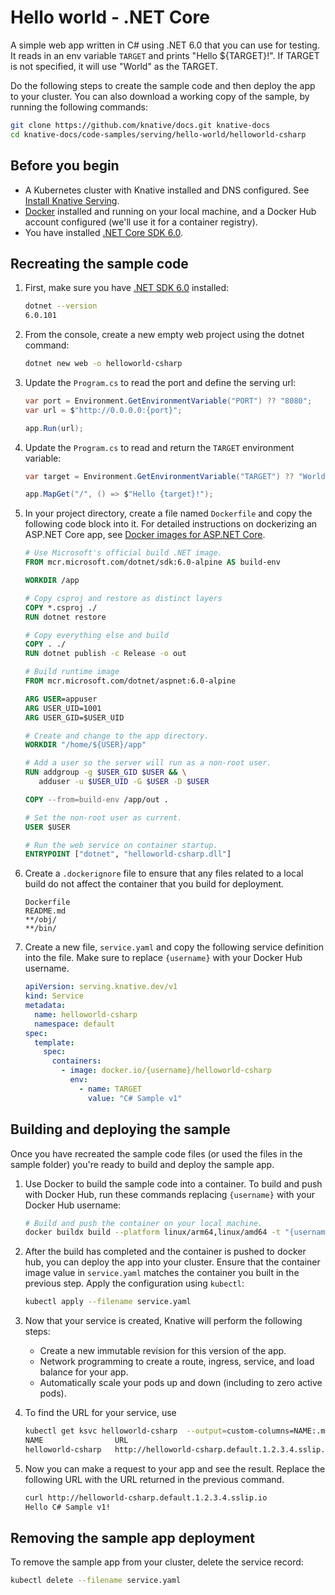 # Hello world - .NET Core

A simple web app written in C# using .NET 6.0 that you can use for testing.
It reads in an env variable `TARGET` and prints "Hello \${TARGET}!". If TARGET
is not specified, it will use "World" as the TARGET.

Do the following steps to create the sample code and then deploy the app to your
cluster. You can also download a working copy of the sample, by running the
following commands:

```bash
git clone https://github.com/knative/docs.git knative-docs
cd knative-docs/code-samples/serving/hello-world/helloworld-csharp
```

## Before you begin

- A Kubernetes cluster with Knative installed and DNS configured. See
  [Install Knative Serving](https://knative.dev/docs/install/serving/install-serving-with-yaml).
- [Docker](https://www.docker.com) installed and running on your local machine,
  and a Docker Hub account configured (we'll use it for a container registry).
- You have installed [.NET Core SDK 6.0](https://www.microsoft.com/net/).

## Recreating the sample code

1. First, make sure you have
   [.NET SDK 6.0](https://www.microsoft.com/net/) installed:

   ```bash
   dotnet --version
   6.0.101
   ```

1. From the console, create a new empty web project using the dotnet command:

   ```bash
   dotnet new web -o helloworld-csharp
   ```

1. Update the `Program.cs` to read the port and define the serving url:

   ```csharp
   var port = Environment.GetEnvironmentVariable("PORT") ?? "8080";
   var url = $"http://0.0.0.0:{port}";

   app.Run(url);
   ```

1. Update the `Program.cs` to read and return the `TARGET` environment variable:

   ```csharp
   var target = Environment.GetEnvironmentVariable("TARGET") ?? "World";

   app.MapGet("/", () => $"Hello {target}!");
   ```

1. In your project directory, create a file named `Dockerfile` and copy the following code
   block into it. For detailed instructions on dockerizing an ASP.NET Core
   app, see
   [Docker images for ASP.NET Core](https://docs.microsoft.com/en-us/aspnet/core/host-and-deploy/docker/building-net-docker-images).

   ```Dockerfile
   # Use Microsoft's official build .NET image.
   FROM mcr.microsoft.com/dotnet/sdk:6.0-alpine AS build-env

   WORKDIR /app

   # Copy csproj and restore as distinct layers
   COPY *.csproj ./
   RUN dotnet restore

   # Copy everything else and build
   COPY . ./
   RUN dotnet publish -c Release -o out

   # Build runtime image
   FROM mcr.microsoft.com/dotnet/aspnet:6.0-alpine

   ARG USER=appuser
   ARG USER_UID=1001
   ARG USER_GID=$USER_UID

   # Create and change to the app directory.
   WORKDIR "/home/${USER}/app"

   # Add a user so the server will run as a non-root user.
   RUN addgroup -g $USER_GID $USER && \
      adduser -u $USER_UID -G $USER -D $USER

   COPY --from=build-env /app/out .

   # Set the non-root user as current.
   USER $USER

   # Run the web service on container startup.
   ENTRYPOINT ["dotnet", "helloworld-csharp.dll"]
   ```

1. Create a `.dockerignore` file to ensure that any files related to a local
   build do not affect the container that you build for deployment.

   ```ignore
   Dockerfile
   README.md
   **/obj/
   **/bin/
   ```

1. Create a new file, `service.yaml` and copy the following service definition
   into the file. Make sure to replace `{username}` with your Docker Hub
   username.

   ```yaml
   apiVersion: serving.knative.dev/v1
   kind: Service
   metadata:
     name: helloworld-csharp
     namespace: default
   spec:
     template:
       spec:
         containers:
           - image: docker.io/{username}/helloworld-csharp
             env:
               - name: TARGET
                 value: "C# Sample v1"
   ```

## Building and deploying the sample

Once you have recreated the sample code files (or used the files in the sample
folder) you're ready to build and deploy the sample app.

1. Use Docker to build the sample code into a container. To build and push with
   Docker Hub, run these commands replacing `{username}` with your Docker Hub
   username:

   ```bash
   # Build and push the container on your local machine.
   docker buildx build --platform linux/arm64,linux/amd64 -t "{username}/helloworld-csharp" --push .
   ```

1. After the build has completed and the container is pushed to docker hub, you
   can deploy the app into your cluster. Ensure that the container image value
   in `service.yaml` matches the container you built in the previous step. Apply
   the configuration using `kubectl`:

   ```bash
   kubectl apply --filename service.yaml
   ```

1. Now that your service is created, Knative will perform the following steps:

   - Create a new immutable revision for this version of the app.
   - Network programming to create a route, ingress, service, and load balance
     for your app.
   - Automatically scale your pods up and down (including to zero active pods).

1. To find the URL for your service, use

   ```bash
   kubectl get ksvc helloworld-csharp  --output=custom-columns=NAME:.metadata.name,URL:.status.url
   NAME                URL
   helloworld-csharp   http://helloworld-csharp.default.1.2.3.4.sslip.io
   ```

1. Now you can make a request to your app and see the result. Replace
   the following URL with the URL returned in the previous command.

   ```bash
   curl http://helloworld-csharp.default.1.2.3.4.sslip.io
   Hello C# Sample v1!
   ```

## Removing the sample app deployment

To remove the sample app from your cluster, delete the service record:

```bash
kubectl delete --filename service.yaml
```

